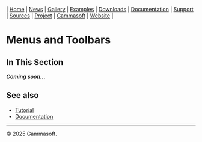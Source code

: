 | [Home](home.md) | [News](news.md) | [Gallery](gallery.md) | [Examples](examples.md) | [Downloads](downloads.md) | [Documentation](documentation.md) | [Support](support.md) | [Sources](https://github.com/gammasoft71/xtd) | [Project](https://sourceforge.net/projects/xtdpro/) | [Gammasoft](gammasoft.md) | [Website](https://gammasoft71.github.io/xtd) |

# Menus and Toolbars

## In This Section

***Coming soon...***

## See also

* [Tutorial](tutorual.md)
* [Documentation](documentation.md)

______________________________________________________________________________________________

© 2025 Gammasoft.
